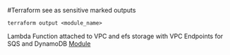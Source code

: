 #Terraform
see as sensitive marked outputs
```
terraform output <module_name>
```

Lambda Function attached to VPC and efs storage with VPC Endpoints for SQS and DynamoDB
[Module](https://github.com/MartinFeineis/ApiGateway/tree/14768330530eb79e63e4345c37790922068f991f/lambda_send_msg)
